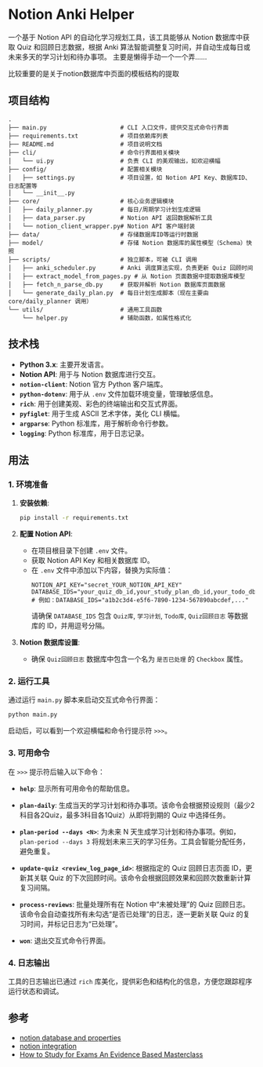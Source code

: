 # Notion Anki Helper

一个基于 Notion API 的自动化学习规划工具，该工具能够从 Notion 数据库中获取 Quiz 和回顾日志数据，根据 Anki 算法智能调整复习时间，并自动生成每日或未来多天的学习计划和待办事项。
主要是懒得手动一个一个弄……

比较重要的是关于notion数据库中页面的模板结构的提取

## 项目结构

```
.
├── main.py                     # CLI 入口文件，提供交互式命令行界面
├── requirements.txt            # 项目依赖库列表
├── README.md                   # 项目说明文档
├── cli/                        # 命令行界面相关模块
│   └── ui.py                   # 负责 CLI 的美观输出，如欢迎横幅
├── config/                     # 配置相关模块
│   ├── settings.py             # 项目设置，如 Notion API Key、数据库ID、日志配置等
│   └── __init__.py
├── core/                       # 核心业务逻辑模块
│   ├── daily_planner.py        # 每日/周期学习计划生成逻辑
│   ├── data_parser.py          # Notion API 返回数据解析工具
│   └── notion_client_wrapper.py# Notion API 客户端封装
├── data/                       # 存储数据库ID等运行时数据
├── model/                      # 存储 Notion 数据库的属性模型（Schema）快照
├── scripts/                    # 独立脚本，可被 CLI 调用
│   ├── anki_scheduler.py       # Anki 调度算法实现，负责更新 Quiz 回顾时间
│   ├── extract_model_from_pages.py # 从 Notion 页面数据中提取数据库模型
│   ├── fetch_n_parse_db.py     # 获取并解析 Notion 数据库页面数据
│   └── generate_daily_plan.py  # 每日计划生成脚本（现在主要由 core/daily_planner 调用）
└── utils/                      # 通用工具函数
    └── helper.py               # 辅助函数，如属性格式化
```

## 技术栈

*   **Python 3.x**: 主要开发语言。
*   **Notion API**: 用于与 Notion 数据库进行交互。
*   **`notion-client`**: Notion 官方 Python 客户端库。
*   **`python-dotenv`**: 用于从 `.env` 文件加载环境变量，管理敏感信息。
*   **`rich`**: 用于创建美观、彩色的终端输出和交互式界面。
*   **`pyfiglet`**: 用于生成 ASCII 艺术字体，美化 CLI 横幅。
*   **`argparse`**: Python 标准库，用于解析命令行参数。
*   **`logging`**: Python 标准库，用于日志记录。

## 用法

### 1. 环境准备

1.  **安装依赖**:
    ```bash
    pip install -r requirements.txt
    ```

2.  **配置 Notion API**:
    *   在项目根目录下创建 `.env` 文件。
    *   获取 Notion API Key 和相关数据库 ID。
    *   在 `.env` 文件中添加以下内容，替换为实际值：
        ```
        NOTION_API_KEY="secret_YOUR_NOTION_API_KEY"
        DATABASE_IDS="your_quiz_db_id,your_study_plan_db_id,your_todo_db_id,your_review_log_db_id"
        # 例如：DATABASE_IDS="a1b2c3d4-e5f6-7890-1234-567890abcdef,..."
        ```
        请确保 `DATABASE_IDS` 包含 `Quiz库`, `学习计划`, `Todo库`, `Quiz回顾日志` 等数据库的 ID，并用逗号分隔。

3.  **Notion 数据库设置**:
    *   确保 `Quiz回顾日志` 数据库中包含一个名为 `是否已处理` 的 `Checkbox` 属性。

### 2. 运行工具

通过运行 `main.py` 脚本来启动交互式命令行界面：

```bash
python main.py
```

启动后，可以看到一个欢迎横幅和命令行提示符 `>>>`。

### 3. 可用命令

在 `>>>` 提示符后输入以下命令：

*   **`help`**:
    显示所有可用命令的帮助信息。

*   **`plan-daily`**:
    生成当天的学习计划和待办事项。该命令会根据预设规则（最少2科目各2Quiz，最多3科目各1Quiz）从即将到期的 Quiz 中选择任务。

*   **`plan-period --days <N>`**:
    为未来 N 天生成学习计划和待办事项。例如，`plan-period --days 3` 将规划未来三天的学习任务。工具会智能分配任务，避免重复。

*   **`update-quiz <review_log_page_id>`**:
    根据指定的 Quiz 回顾日志页面 ID，更新其关联 Quiz 的下次回顾时间。该命令会根据回顾效果和回顾次数重新计算复习间隔。

*   **`process-reviews`**:
    批量处理所有在 Notion 中“未被处理”的 Quiz 回顾日志。该命令会自动查找所有未勾选“是否已处理”的日志，逐一更新关联 Quiz 的复习时间，并标记日志为“已处理”。

*   **`won`**:
    退出交互式命令行界面。

### 4. 日志输出

工具的日志输出已通过 `rich` 库美化，提供彩色和结构化的信息，方便您跟踪程序运行状态和调试。

## 参考

- [notion database and properties](https://developers.notion.com/reference/property-object)
- [notion integration](https://developers.notion.com/reference/capabilities)
- [How to Study for Exams An Evidence Based Masterclass](https://youtu.be/Lt54CX9DmS4?feature=shared)
